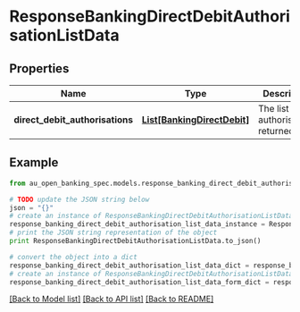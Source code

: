 # ResponseBankingDirectDebitAuthorisationListData


## Properties

Name | Type | Description | Notes
------------ | ------------- | ------------- | -------------
**direct_debit_authorisations** | [**List[BankingDirectDebit]**](BankingDirectDebit.md) | The list of authorisations returned | 

## Example

```python
from au_open_banking_spec.models.response_banking_direct_debit_authorisation_list_data import ResponseBankingDirectDebitAuthorisationListData

# TODO update the JSON string below
json = "{}"
# create an instance of ResponseBankingDirectDebitAuthorisationListData from a JSON string
response_banking_direct_debit_authorisation_list_data_instance = ResponseBankingDirectDebitAuthorisationListData.from_json(json)
# print the JSON string representation of the object
print ResponseBankingDirectDebitAuthorisationListData.to_json()

# convert the object into a dict
response_banking_direct_debit_authorisation_list_data_dict = response_banking_direct_debit_authorisation_list_data_instance.to_dict()
# create an instance of ResponseBankingDirectDebitAuthorisationListData from a dict
response_banking_direct_debit_authorisation_list_data_form_dict = response_banking_direct_debit_authorisation_list_data.from_dict(response_banking_direct_debit_authorisation_list_data_dict)
```
[[Back to Model list]](../README.md#documentation-for-models) [[Back to API list]](../README.md#documentation-for-api-endpoints) [[Back to README]](../README.md)


